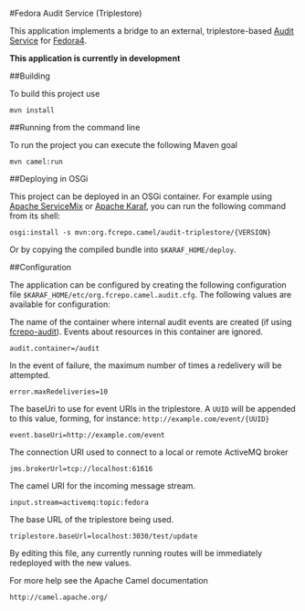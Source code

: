 #Fedora Audit Service (Triplestore)

This application implements a bridge to an external, triplestore-based
[Audit Service](https://wiki.duraspace.org/display/FF/Design+-+Audit+Service)
for [Fedora4](http://fcrepo.org).

**This application is currently in development**

##Building

To build this project use

    mvn install

##Running from the command line

To run the project you can execute the following Maven goal

    mvn camel:run

##Deploying in OSGi

This project can be deployed in an OSGi container. For example using
[Apache ServiceMix](http://servicemix.apache.org/) or 
[Apache Karaf](http://karaf.apache.org), you can run the following
command from its shell:

    osgi:install -s mvn:org.fcrepo.camel/audit-triplestore/{VERSION}

Or by copying the compiled bundle into `$KARAF_HOME/deploy`.

##Configuration

The application can be configured by creating the following configuration
file `$KARAF_HOME/etc/org.fcrepo.camel.audit.cfg`. The following values
are available for configuration:

The name of the container where internal audit events are created (if using
[fcrepo-audit](http://github.com/fcrepo4-labs/fcrepo-audit)).  Events about
resources in this container are ignored.

    audit.container=/audit

In the event of failure, the maximum number of times a redelivery will be attempted.

    error.maxRedeliveries=10

The baseUri to use for event URIs in the triplestore. A `UUID` will be appended
to this value, forming, for instance: `http://example.com/event/{UUID}`

    event.baseUri=http://example.com/event

The connection URI used to connect to a local or remote ActiveMQ broker

    jms.brokerUrl=tcp://localhost:61616

The camel URI for the incoming message stream.

    input.stream=activemq:topic:fedora

The base URL of the triplestore being used.

    triplestore.baseUrl=localhost:3030/test/update


By editing this file, any currently running routes will be immediately redeployed
with the new values.

For more help see the Apache Camel documentation

    http://camel.apache.org/

